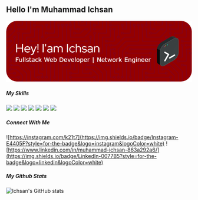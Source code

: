 ## Hello I'm Muhammad Ichsan

![Ichsan](image/header.png)

##### My Skills

<img src="https://img.shields.io/badge/HTML5-E34F26?style=for-the-badge&logo=html5&logoColor=white" />
<img src="https://img.shields.io/badge/CSS3-1572B6?style=for-the-badge&logo=css3&logoColor=white" />
<img src="https://img.shields.io/badge/JavaScript-323330?style=for-the-badge&logo=javascript&logoColor=F7DF1E" />
<img src="https://img.shields.io/badge/PHP-777BB4?style=for-the-badge&logo=php&logoColor=white" />
<img src="https://img.shields.io/badge/Laravel-FF2D20?style=for-the-badge&logo=laravel&logoColor=white" />
<img src="https://img.shields.io/badge/daisyUI-1ad1a5?style=for-the-badge&logo=daisyui&logoColor=white" />
<img src="https://img.shields.io/badge/MySQL-005C84?style=for-the-badge&logo=mysql&logoColor=white" />

##### Connect With Me

![https://instagram.com/k21t7](https://img.shields.io/badge/Instagram-E4405F?style=for-the-badge&logo=instagram&logoColor=white) ![https://www.linkedin.com/in/muhammad-ichsan-863a292a6/](https://img.shields.io/badge/LinkedIn-0077B5?style=for-the-badge&logo=linkedin&logoColor=white)

##### My Github Stats

![Ichsan's GitHub stats](https://github-readme-stats.vercel.app/api?username=IchsanCh&show_icons=true&theme=radical)

<!--
**IchsanCh/IchsanCh** is a ✨ _special_ ✨ repository because its `README.md` (this file) appears on your GitHub profile.

Here are some ideas to get you started:

- 🔭 I’m currently working on ...
- 🌱 I’m currently learning ...
- 👯 I’m looking to collaborate on ...
- 🤔 I’m looking for help with ...
- 💬 Ask me about ...
- 📫 How to reach me: ...
- 😄 Pronouns: ...
- ⚡ Fun fact: ...
  -->
